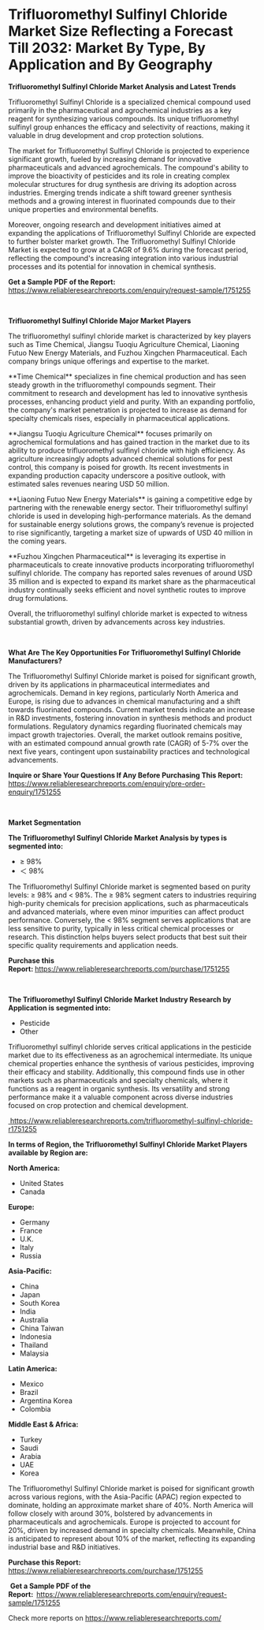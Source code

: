 <p><h1>Trifluoromethyl Sulfinyl Chloride Market Size Reflecting a Forecast Till 2032: Market By Type, By Application and By Geography</h1></p><p><strong>Trifluoromethyl Sulfinyl Chloride Market Analysis and Latest Trends</strong></p>
<p><p>Trifluoromethyl Sulfinyl Chloride is a specialized chemical compound used primarily in the pharmaceutical and agrochemical industries as a key reagent for synthesizing various compounds. Its unique trifluoromethyl sulfinyl group enhances the efficacy and selectivity of reactions, making it valuable in drug development and crop protection solutions.</p><p>The market for Trifluoromethyl Sulfinyl Chloride is projected to experience significant growth, fueled by increasing demand for innovative pharmaceuticals and advanced agrochemicals. The compound's ability to improve the bioactivity of pesticides and its role in creating complex molecular structures for drug synthesis are driving its adoption across industries. Emerging trends indicate a shift toward greener synthesis methods and a growing interest in fluorinated compounds due to their unique properties and environmental benefits.</p><p>Moreover, ongoing research and development initiatives aimed at expanding the applications of Trifluoromethyl Sulfinyl Chloride are expected to further bolster market growth. The Trifluoromethyl Sulfinyl Chloride Market is expected to grow at a CAGR of 9.6% during the forecast period, reflecting the compound's increasing integration into various industrial processes and its potential for innovation in chemical synthesis.</p></p>
<p><strong>Get a Sample PDF of the Report:&nbsp;</strong> <a href="https://www.reliableresearchreports.com/enquiry/request-sample/1751255?utm_campaign=2208&utm_medium=2&utm_source=Github&utm_content=ia&utm_term=01042025&utm_id=trifluoromethyl-sulfinyl-chloride">https://www.reliableresearchreports.com/enquiry/request-sample/1751255</a></p>
<p>&nbsp;</p>
<p><strong>Trifluoromethyl Sulfinyl Chloride Major Market Players</strong></p>
<p><p>The trifluoromethyl sulfinyl chloride market is characterized by key players such as Time Chemical, Jiangsu Tuoqiu Agriculture Chemical, Liaoning Futuo New Energy Materials, and Fuzhou Xingchen Pharmaceutical. Each company brings unique offerings and expertise to the market.</p><p>**Time Chemical** specializes in fine chemical production and has seen steady growth in the trifluoromethyl compounds segment. Their commitment to research and development has led to innovative synthesis processes, enhancing product yield and purity. With an expanding portfolio, the company's market penetration is projected to increase as demand for specialty chemicals rises, especially in pharmaceutical applications.</p><p>**Jiangsu Tuoqiu Agriculture Chemical** focuses primarily on agrochemical formulations and has gained traction in the market due to its ability to produce trifluoromethyl sulfinyl chloride with high efficiency. As agriculture increasingly adopts advanced chemical solutions for pest control, this company is poised for growth. Its recent investments in expanding production capacity underscore a positive outlook, with estimated sales revenues nearing USD 50 million.</p><p>**Liaoning Futuo New Energy Materials** is gaining a competitive edge by partnering with the renewable energy sector. Their trifluoromethyl sulfinyl chloride is used in developing high-performance materials. As the demand for sustainable energy solutions grows, the company’s revenue is projected to rise significantly, targeting a market size of upwards of USD 40 million in the coming years.</p><p>**Fuzhou Xingchen Pharmaceutical** is leveraging its expertise in pharmaceuticals to create innovative products incorporating trifluoromethyl sulfinyl chloride. The company has reported sales revenues of around USD 35 million and is expected to expand its market share as the pharmaceutical industry continually seeks efficient and novel synthetic routes to improve drug formulations.</p><p>Overall, the trifluoromethyl sulfinyl chloride market is expected to witness substantial growth, driven by advancements across key industries.</p></p>
<p>&nbsp;</p>
<p><strong>What Are The Key Opportunities For Trifluoromethyl Sulfinyl Chloride Manufacturers?</strong></p>
<p><p>The Trifluoromethyl Sulfinyl Chloride market is poised for significant growth, driven by its applications in pharmaceutical intermediates and agrochemicals. Demand in key regions, particularly North America and Europe, is rising due to advances in chemical manufacturing and a shift towards fluorinated compounds. Current market trends indicate an increase in R&D investments, fostering innovation in synthesis methods and product formulations. Regulatory dynamics regarding fluorinated chemicals may impact growth trajectories. Overall, the market outlook remains positive, with an estimated compound annual growth rate (CAGR) of 5-7% over the next five years, contingent upon sustainability practices and technological advancements.</p></p>
<p><strong>Inquire or Share Your Questions If Any Before Purchasing This Report:</strong> <a href="https://www.reliableresearchreports.com/enquiry/pre-order-enquiry/1751255?utm_campaign=2208&utm_medium=2&utm_source=Github&utm_content=ia&utm_term=01042025&utm_id=trifluoromethyl-sulfinyl-chloride">https://www.reliableresearchreports.com/enquiry/pre-order-enquiry/1751255</a></p>
<p>&nbsp;</p>
<p><strong>Market Segmentation</strong></p>
<p><strong>The Trifluoromethyl Sulfinyl Chloride Market Analysis by types is segmented into:</strong></p>
<p><ul><li>≥ 98%</li><li>＜ 98%</li></ul></p>
<p><p>The Trifluoromethyl Sulfinyl Chloride market is segmented based on purity levels: ≥ 98% and < 98%. The ≥ 98% segment caters to industries requiring high-purity chemicals for precision applications, such as pharmaceuticals and advanced materials, where even minor impurities can affect product performance. Conversely, the < 98% segment serves applications that are less sensitive to purity, typically in less critical chemical processes or research. This distinction helps buyers select products that best suit their specific quality requirements and application needs.</p></p>
<p><strong>Purchase this Report:&nbsp;</strong><a href="https://www.reliableresearchreports.com/purchase/1751255?utm_campaign=2208&utm_medium=2&utm_source=Github&utm_content=ia&utm_term=01042025&utm_id=trifluoromethyl-sulfinyl-chloride">https://www.reliableresearchreports.com/purchase/1751255</a></p>
<p>&nbsp;</p>
<p><strong>The Trifluoromethyl Sulfinyl Chloride Market Industry Research by Application is segmented into:</strong></p>
<p><ul><li>Pesticide</li><li>Other</li></ul></p>
<p><p>Trifluoromethyl sulfinyl chloride serves critical applications in the pesticide market due to its effectiveness as an agrochemical intermediate. Its unique chemical properties enhance the synthesis of various pesticides, improving their efficacy and stability. Additionally, this compound finds use in other markets such as pharmaceuticals and specialty chemicals, where it functions as a reagent in organic synthesis. Its versatility and strong performance make it a valuable component across diverse industries focused on crop protection and chemical development.</p></p>
<p><a href="https://www.reliableresearchreports.com/trifluoromethyl-sulfinyl-chloride-r1751255?utm_campaign=2208&utm_medium=2&utm_source=Github&utm_content=ia&utm_term=01042025&utm_id=trifluoromethyl-sulfinyl-chloride">&nbsp;https://www.reliableresearchreports.com/trifluoromethyl-sulfinyl-chloride-r1751255</a></p>
<p><strong>In terms of Region, the Trifluoromethyl Sulfinyl Chloride Market Players available by Region are:</strong></p>
<p>
    <p> <strong> North America: </strong>
        <ul>
            <li>United States</li>
            <li>Canada</li>
        </ul>
        </p> 
    <p> <strong> Europe: </strong>
        <ul>
            <li>Germany</li>
            <li>France</li>
            <li>U.K.</li>
            <li>Italy</li>
            <li>Russia</li>
        </ul>
        </p> 
    <p> <strong> Asia-Pacific: </strong>
        <ul>
            <li>China</li>
            <li>Japan</li>
            <li>South Korea</li>
            <li>India</li>
            <li>Australia</li>
            <li>China Taiwan</li>
            <li>Indonesia</li>
            <li>Thailand</li>
            <li>Malaysia</li>
        </ul>
        </p> 
    <p> <strong> Latin America: </strong>
        <ul>
            <li>Mexico</li>
            <li>Brazil</li>
            <li>Argentina Korea</li>
            <li>Colombia</li>
        </ul>
        </p> 
    <p> <strong> Middle East & Africa: </strong>
        <ul>
            <li>Turkey</li>
            <li>Saudi</li>
            <li>Arabia</li>
            <li>UAE</li>
            <li>Korea</li>
        </ul>
    </p>
    </p>
<p><p>The Trifluoromethyl Sulfinyl Chloride market is poised for significant growth across various regions, with the Asia-Pacific (APAC) region expected to dominate, holding an approximate market share of 40%. North America will follow closely with around 30%, bolstered by advancements in pharmaceuticals and agrochemicals. Europe is projected to account for 20%, driven by increased demand in specialty chemicals. Meanwhile, China is anticipated to represent about 10% of the market, reflecting its expanding industrial base and R&D initiatives.</p></p>
<p><strong>Purchase this Report: </strong><a href="https://www.reliableresearchreports.com/purchase/1751255?utm_campaign=2208&utm_medium=2&utm_source=Github&utm_content=ia&utm_term=01042025&utm_id=trifluoromethyl-sulfinyl-chloride">https://www.reliableresearchreports.com/purchase/1751255</a></p>
<p>&nbsp;<strong>Get a Sample PDF of the Report:&nbsp;&nbsp;</strong><a href="https://www.reliableresearchreports.com/enquiry/request-sample/1751255?utm_campaign=2208&utm_medium=2&utm_source=Github&utm_content=ia&utm_term=01042025&utm_id=trifluoromethyl-sulfinyl-chloride">https://www.reliableresearchreports.com/enquiry/request-sample/1751255</a></p>
<p><strong></strong></p>
<p>Check more reports on <a href="https://www.reliableresearchreports.com/?utm_campaign=2208&utm_medium=2&utm_source=Github&utm_content=ia&utm_term=01042025&utm_id=trifluoromethyl-sulfinyl-chloride">https://www.reliableresearchreports.com/</a></p>